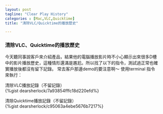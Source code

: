 ```yaml
---
layout: post
tagline: "Clear Play History"
categories : [Mac,VLC,Quicktime]
title: "清除VLC/Quicktime的播放歷史"

---
```

### 清除VLC、Quicktime的播放歷史  

今天聽同事說客戶來介紹產品，結果他的電腦播放影片時不小心顯示出來很多D槽中的影片播放歷史，這種情形還滿是尷尬。所以找了以下的指令，測試過正常也確實播放後都沒有留下記錄。
常去客戶那邊demo的要注意啊～
使用terminal 指令來執行：

清除VLC播放記錄（不留記錄）  
{%gist dearsherlock/7a93854fffc18d220efd%}

清除Quicktime播放記錄（不留記錄）  
{%gist dearsherlock/c95063a4ebe5676b7217%}

